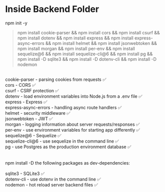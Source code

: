# Inside Backend Folder 

npm init -y <br>

> npm install cookie-parser && npm install cors && npm install csurf && npm install dotenv && npm install express && npm install express-async-errors && npm install helmet && npm install jsonwebtoken && npm install morgan && npm install per-env && npm install sequelize@6 && npm install sequelize-cli@6 && npm install pg && npm install -D sqlite3 && npm install -D dotenv-cli && npm install -D nodemon <br>
  
<br>
cookie-parser - parsing cookies from requests ✅  <br>
cors - CORS ✅ <br>
csurf - CSRF protection ✅ <br>
dotenv - load environment variables into Node.js from a .env file ✅ <br>
express - Express ✅ <br>
express-async-errors - handling async route handlers ✅ <br>
helmet - security middleware ✅ <br>
jsonwebtoken - JWT ✅ <br>
morgan - logging information about server requests/responses ✅ <br>
per-env - use environment variables for starting app differently ✅  <br>
sequelize@6 - Sequelize ✅ <br>
sequelize-cli@6 - use sequelize in the command line ✅ <br>
pg - use Postgres as the production environment database ✅ <br>
  <br>
  <br>
npm install -D the following packages as dev-dependencies: <br>
  <br>
sqlite3 - SQLite3 ✅ <br>
dotenv-cli - use dotenv in the command line ✅ <br>
nodemon - hot reload server backend files ✅ <br>
